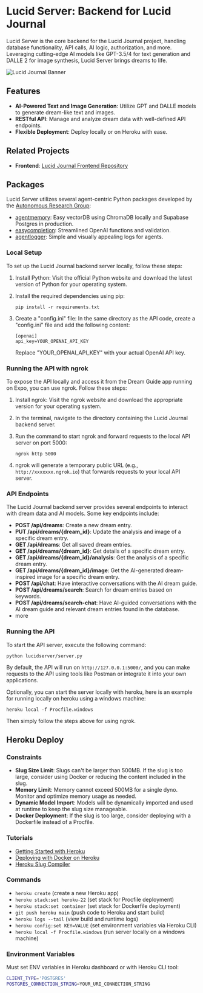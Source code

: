 # Lucid Server: Backend for Lucid Journal

Lucid Server is the core backend for the Lucid Journal project, handling database functionality, API calls, AI logic, authorization, and more. Leveraging cutting-edge AI models like GPT-3.5/4 for text generation and DALLE 2 for image synthesis, Lucid Server brings dreams to life.

![Lucid Journal Banner](resources/banner.png)

## Features

- **AI-Powered Text and Image Generation**: Utilize GPT and DALLE models to generate dream-like text and images.
- **RESTful API**: Manage and analyze dream data with well-defined API endpoints.
- **Flexible Deployment**: Deploy locally or on Heroku with ease.

## Related Projects

- **Frontend**: [Lucid Journal Frontend Repository](https://github.com/cp-james-harbeck/LucidJournal)

## Packages

Lucid Server utilizes several agent-centric Python packages developed by the [Autonomous Research Group](https://github.com/AutonomousResearchGroup):

- [agentmemory](https://github.com/AutonomousResearchGroup/agentmemory): Easy vectorDB using ChromaDB locally and Supabase Postgres in production.
- [easycompletion](https://github.com/AutonomousResearchGroup/easycompletion): Streamlined OpenAI functions and validation.
- [agentlogger](https://github.com/AutonomousResearchGroup/agentlogger): Simple and visually appealing logs for agents.


### Local Setup
To set up the Lucid Journal backend server locally, follow these steps:

1. Install Python: Visit the official Python website and download the latest version of Python for your operating system.

2. Install the required dependencies using pip:
   ```
   pip install -r requirements.txt
   ```

3. Create a "config.ini" file: In the same directory as the API code, create a "config.ini" file and add the following content:
   ```
   [openai]
   api_key=YOUR_OPENAI_API_KEY
   ```
   Replace "YOUR_OPENAI_API_KEY" with your actual OpenAI API key.

### Running the API with ngrok
To expose the API locally and access it from the Dream Guide app running on Expo, you can use ngrok. Follow these steps:

1. Install ngrok: Visit the ngrok website and download the appropriate version for your operating system.

2. In the terminal, navigate to the directory containing the Lucid Journal backend server.

3. Run the command to start ngrok and forward requests to the local API server on port 5000:
   ```
   ngrok http 5000
   ```

4. ngrok will generate a temporary public URL (e.g., `http://xxxxxxx.ngrok.io`) that forwards requests to your local API server.

### API Endpoints
The Lucid Journal backend server provides several endpoints to interact with dream data and AI models. Some key endpoints include:

- **POST /api/dreams**: Create a new dream entry.
- **PUT /api/dreams/{dream_id}**: Update the analysis and image of a specific dream entry.
- **GET /api/dreams**: Get all saved dream entries.
- **GET /api/dreams/{dream_id}**: Get details of a specific dream entry.
- **GET /api/dreams/{dream_id}/analysis**: Get the analysis of a specific dream entry.
- **GET /api/dreams/{dream_id}/image**: Get the AI-generated dream-inspired image for a specific dream entry.
- **POST /api/chat**: Have interactive conversations with the AI dream guide.
- **POST /api/dreams/search**: Search for dream entries based on keywords.
- **POST /api/dreams/search-chat**: Have AI-guided conversations with the AI dream guide and relevant dream entries found in the database.
- more

### Running the API
To start the API server, execute the following command:

```
python lucidserver/server.py
```

By default, the API will run on `http://127.0.0.1:5000/`, and you can make requests to the API using tools like Postman or integrate it into your own applications.

Optionally, you can start the server locally with heroku, here is an example for running locally on heroku using a windows machine:

```
heroku local -f Procfile.windows
```
Then simply follow the steps above for using ngrok.

## Heroku Deploy

### Constraints
- **Slug Size Limit**: Slugs can't be larger than 500MB. If the slug is too large, consider using Docker or reducing the content included in the slug.
- **Memory Limit**: Memory cannot exceed 500MB for a single dyno. Monitor and optimize memory usage as needed.
- **Dynamic Model Import**: Models will be dynamically imported and used at runtime to keep the slug size manageable.
- **Docker Deployment**: If the slug is too large, consider deploying with a Dockerfile instead of a Procfile.

### Tutorials
- [Getting Started with Heroku](https://devcenter.heroku.com/articles/getting-started-with-python)
- [Deploying with Docker on Heroku](https://devcenter.heroku.com/categories/deploying-with-docker)
- [Heroku Slug Compiler](https://devcenter.heroku.com/articles/slug-compiler)

### Commands
- `heroku create` (create a new Heroku app)
- `heroku stack:set heroku-22` (set stack for Procfile deployment)
- `heroku stack:set container` (set stack for Dockerfile deployment)
- `git push heroku main` (push code to Heroku and start build)
- `heroku logs --tail` (view build and runtime logs)
- `heroku config:set KEY=VALUE` (set environment variables via Heroku CLI)
- `heroku local -f Procfile.windows` (run server locally on a windows machine)

### Environment Variables
Must set ENV variables in Heroku dashboard or with Heroku CLI tool:

```bash
CLIENT_TYPE='POSTGRES'
POSTGRES_CONNECTION_STRING=YOUR_URI_CONNECTION_STRING
```